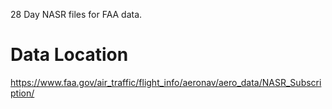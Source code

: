 28 Day NASR files for FAA data. 


# Data Location
https://www.faa.gov/air_traffic/flight_info/aeronav/aero_data/NASR_Subscription/
